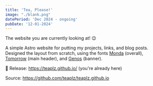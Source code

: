 ```yaml
---
title: 'Tea, Please!'
image: "./blank.png"
datePeriod: 'Dec 2024 - ongoing'
pubDate: '12-01-2024'
---
```


The website you are currently looking at! 😉

A simple Astro website for putting my projects, links, and blog posts. Designed the layout from scratch, using the fonts [Monda](https://fonts.google.com/specimen/Monda) (overall), [Tomorrow](https://fonts.google.com/specimen/Tomorrow) (main header), and [Genos](https://fonts.google.com/specimen/Genos) (banner).

📝 Release: https://teaplz.github.io/ (you're already here)

Source: https://github.com/teaplz/teaplz.github.io
